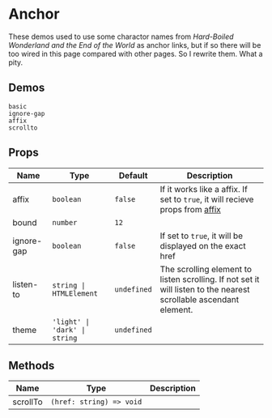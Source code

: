 # Anchor
<!--single-column-->
These demos used to use some charactor names from *Hard-Boiled Wonderland and the End of the World* as anchor links, but if so there will be too wired in this page compared with other pages. So I rewrite them. What a pity.
## Demos
```demo
basic
ignore-gap
affix
scrollto

```
## Props
|Name|Type|Default|Description|
|-|-|-|-|
|affix|`boolean`|`false`|If it works like a affix. If set to `true`, it will recieve props from [affix](n-affix#Props)|
|bound|`number`|`12`||
|ignore-gap|`boolean`|`false`| If set to `true`, it will be displayed on the exact href |
|listen-to|`string \| HTMLElement`|`undefined`|The scrolling element to listen scrolling. If not set it will listen to the nearest scrollable ascendant element.|
|theme|`'light' \| 'dark' \| string`|`undefined`||

## Methods
|Name|Type|Description|
|-|-|-|
|scrollTo|`(href: string) => void`||